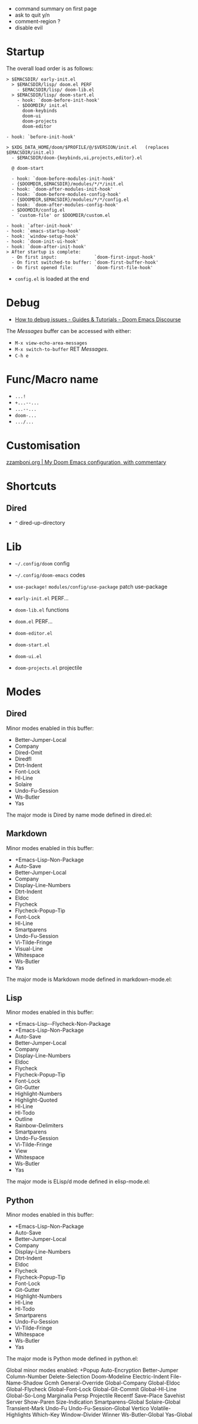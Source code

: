 - command summary on first page
- ask to quit y/n
- comment-region ?
- disable evil

# Startup

The overall load order is as follows:

```
> $EMACSDIR/ early-init.el
  > $EMACSDIR/lisp/ doom.el PERF
    - $EMACSDIR/lisp/ doom-lib.el
  > $EMACSDIR/lisp/ doom-start.el
    - hook: `doom-before-init-hook'
    - $DOOMDIR/ init.el
      doom-keybinds
      doom-ui
      doom-projects
      doom-editor

- hook: `before-init-hook'

> $XDG_DATA_HOME/doom/$PROFILE/@/$VERSION/init.el   (replaces $EMACSDIR/init.el)
  - $EMACSDIR/doom-{keybinds,ui,projects,editor}.el

  @ doom-start

  - hook: `doom-before-modules-init-hook'
  - {$DOOMDIR,$EMACSDIR}/modules/*/*/init.el
  - hook: `doom-after-modules-init-hook'
  - hook: `doom-before-modules-config-hook'
  - {$DOOMDIR,$EMACSDIR}/modules/*/*/config.el
  - hook: `doom-after-modules-config-hook'
  - $DOOMDIR/config.el
  - `custom-file' or $DOOMDIR/custom.el

- hook: `after-init-hook'
- hook: `emacs-startup-hook'
- hook: `window-setup-hook'
- hook: `doom-init-ui-hook'
- hook: `doom-after-init-hook'
> After startup is complete:
  - On first input:              `doom-first-input-hook'
  - On first switched-to buffer: `doom-first-buffer-hook'
  - On first opened file:        `doom-first-file-hook'
```

- `config.el` is loaded at the end

# Debug

- [How to debug issues - Guides & Tutorials - Doom Emacs Discourse](https://discourse.doomemacs.org/t/how-to-debug-issues/55)

The *Messages* buffer can be accessed with either:
- `M-x view-echo-area-messages`
- `M-x switch-to-buffer` RET *Messages*.
- `C-h e` 

# Func/Macro name

- `...!`
- `+...--...`
- `...--...`
- `doom-...`
- `.../...`

# Customisation

[zzamboni.org | My Doom Emacs configuration, with commentary](https://zzamboni.org/post/my-doom-emacs-configuration-with-commentary)

# Shortcuts

## Dired

- `^` dired-up-directory

# Lib

- `~/.config/doom` config
- `~/.config/doom-emacs` codes

- `use-package!` `modules/config/use-package` patch use-package

- `early-init.el` PERF...
- `doom-lib.el` functions
- `doom.el` PERF...
- `doom-editor.el`
- `doom-start.el`
- `doom-ui.el`
- `doom-projects.el` projectile

# Modes

## Dired

Minor modes enabled in this buffer:
- Better-Jumper-Local
- Company
- Dired-Omit
- Diredfl
- Dtrt-Indent
- Font-Lock
- Hl-Line
- Solaire
- Undo-Fu-Session
- Ws-Butler
- Yas

The major mode is Dired by name mode defined in dired.el:

## Markdown

Minor modes enabled in this buffer:
- +Emacs-Lisp-Non-Package
- Auto-Save
- Better-Jumper-Local
- Company
- Display-Line-Numbers
- Dtrt-Indent
- Eldoc
- Flycheck
- Flycheck-Popup-Tip
- Font-Lock
- Hl-Line
- Smartparens
- Undo-Fu-Session
- Vi-Tilde-Fringe
- Visual-Line
- Whitespace
- Ws-Butler
- Yas

The major mode is Markdown mode defined in markdown-mode.el:

## Lisp

Minor modes enabled in this buffer:
- +Emacs-Lisp--Flycheck-Non-Package
- +Emacs-Lisp-Non-Package
- Auto-Save
- Better-Jumper-Local
- Company
- Display-Line-Numbers
- Eldoc
- Flycheck
- Flycheck-Popup-Tip
- Font-Lock
- Git-Gutter
- Highlight-Numbers
- Highlight-Quoted
- Hl-Line
- Hl-Todo
- Outline
- Rainbow-Delimiters
- Smartparens
- Undo-Fu-Session
- Vi-Tilde-Fringe
- View
- Whitespace
- Ws-Butler
- Yas

The major mode is ELisp/d mode defined in elisp-mode.el:

## Python

Minor modes enabled in this buffer:
- +Emacs-Lisp-Non-Package
- Auto-Save
- Better-Jumper-Local
- Company
- Display-Line-Numbers
- Dtrt-Indent
- Eldoc
- Flycheck
- Flycheck-Popup-Tip
- Font-Lock
- Git-Gutter
- Highlight-Numbers
- Hl-Line
- Hl-Todo
- Smartparens
- Undo-Fu-Session
- Vi-Tilde-Fringe
- Whitespace
- Ws-Butler
- Yas

The major mode is Python mode defined in python.el:

Global minor modes enabled:
+Popup
Auto-Encryption
Better-Jumper
Column-Number
Delete-Selection
Doom-Modeline
Electric-Indent
File-Name-Shadow
Gcmh
General-Override
Global-Company
Global-Eldoc
Global-Flycheck
Global-Font-Lock
Global-Git-Commit
Global-Hl-Line
Global-So-Long
Marginalia
Persp
Projectile
Recentf
Save-Place
Savehist
Server
Show-Paren
Size-Indication
Smartparens-Global
Solaire-Global
Transient-Mark
Undo-Fu
Undo-Fu-Session-Global
Vertico
Volatile-Highlights
Which-Key
Window-Divider
Winner
Ws-Butler-Global
Yas-Global
